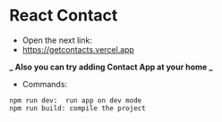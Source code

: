 # React Contact

- Open the next link:
- https://getcontacts.vercel.app

**_ Also you can try adding Contact App at your home _**

- Commands:

```
npm run dev:  run app on dev mode
npm run build: compile the project
```
